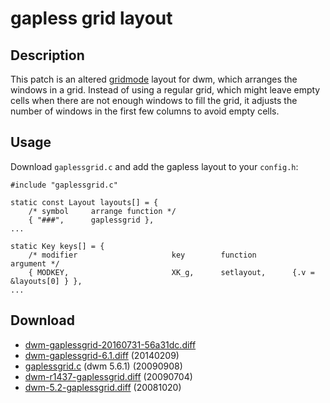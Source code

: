 # gapless grid layout

## Description

This patch is an altered [gridmode](historical/gridmode) layout for dwm,
which arranges the windows in a grid.
Instead of using a regular grid, which might leave empty cells when there are
not enough windows to fill the grid, it adjusts the number of windows in the
first few columns to avoid empty cells.

## Usage

Download `gaplessgrid.c` and add the gapless layout to your `config.h`:

	#include "gaplessgrid.c"
	
	static const Layout layouts[] = {
		/* symbol     arrange function */
		{ "###",      gaplessgrid },
	...
	
	static Key keys[] = {
		/* modifier                     key        function        argument */
		{ MODKEY,                       XK_g,      setlayout,      {.v = &layouts[0] } },
	...

## Download

* [dwm-gaplessgrid-20160731-56a31dc.diff](dwm-gaplessgrid-20160731-56a31dc.diff)
* [dwm-gaplessgrid-6.1.diff](dwm-gaplessgrid-6.1.diff) (20140209)
* [gaplessgrid.c](gaplessgrid.c) (dwm 5.6.1) (20090908)
* [dwm-r1437-gaplessgrid.diff](dwm-r1437-gaplessgrid.diff) (20090704)
* [dwm-5.2-gaplessgrid.diff](dwm-5.2-gaplessgrid.diff) (20081020)
